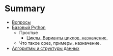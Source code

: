 # Summary

* [Вопросы](README.md)
* [Базовый Python](chapter1.md)
   * Простые
       * [Циклы. Варианты циклов, назначение.](tsikli_varianti_tsiklov,_naznachenie.md)
   * Что такое срез, примеры, назначение.
* [Алгоритмы и структуры данных](chapter2.md)

